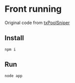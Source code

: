 # Front running

Original code from [txPoolSniper](https://github.com/TheCryptoFarm/txPoolSniper/tree/master)

## Install

```npm i```

## Run 

```node app```